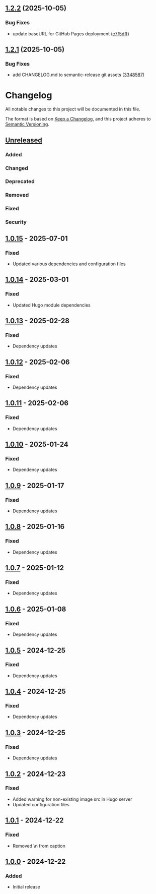 ## [1.2.2](https://github.com/d-oit/hinode-mod-image-lightbox-gallery/compare/v1.2.1...v1.2.2) (2025-10-05)


### Bug Fixes

* update baseURL for GitHub Pages deployment ([e7f5dff](https://github.com/d-oit/hinode-mod-image-lightbox-gallery/commit/e7f5dff6b80cc250bf1e2eb476d35ead15a5d235))

## [1.2.1](https://github.com/d-oit/hinode-mod-image-lightbox-gallery/compare/v1.2.0...v1.2.1) (2025-10-05)


### Bug Fixes

* add CHANGELOG.md to semantic-release git assets ([3348587](https://github.com/d-oit/hinode-mod-image-lightbox-gallery/commit/334858778421b974c3d61580b7eb7724999d152a))

# Changelog

All notable changes to this project will be documented in this file.

The format is based on [Keep a Changelog](https://keepachangelog.com/en/1.0.0/),
and this project adheres to [Semantic Versioning](https://semver.org/spec/v2.0.0.html).

## [Unreleased]

### Added

### Changed

### Deprecated

### Removed

### Fixed

### Security

## [1.0.15] - 2025-07-01

### Fixed

- Updated various dependencies and configuration files

## [1.0.14] - 2025-03-01

### Fixed

- Updated Hugo module dependencies

## [1.0.13] - 2025-02-28

### Fixed

- Dependency updates

## [1.0.12] - 2025-02-06

### Fixed

- Dependency updates

## [1.0.11] - 2025-02-06

### Fixed

- Dependency updates

## [1.0.10] - 2025-01-24

### Fixed

- Dependency updates

## [1.0.9] - 2025-01-17

### Fixed

- Dependency updates

## [1.0.8] - 2025-01-16

### Fixed

- Dependency updates

## [1.0.7] - 2025-01-12

### Fixed

- Dependency updates

## [1.0.6] - 2025-01-08

### Fixed

- Dependency updates

## [1.0.5] - 2024-12-25

### Fixed

- Dependency updates

## [1.0.4] - 2024-12-25

### Fixed

- Dependency updates

## [1.0.3] - 2024-12-25

### Fixed

- Dependency updates

## [1.0.2] - 2024-12-23

### Fixed

- Added warning for non-existing image src in Hugo server
- Updated configuration files

## [1.0.1] - 2024-12-22

### Fixed

- Removed \n from caption

## [1.0.0] - 2024-12-22

### Added

- Initial release

[Unreleased]: https://github.com/d-oit/hinode-mod-image-lightbox-gallery/compare/v1.0.15...HEAD
[1.0.15]: https://github.com/d-oit/hinode-mod-image-lightbox-gallery/compare/v1.0.14...v1.0.15
[1.0.14]: https://github.com/d-oit/hinode-mod-image-lightbox-gallery/compare/v1.0.13...v1.0.14
[1.0.13]: https://github.com/d-oit/hinode-mod-image-lightbox-gallery/compare/v1.0.12...v1.0.13
[1.0.12]: https://github.com/d-oit/hinode-mod-image-lightbox-gallery/compare/v1.0.11...v1.0.12
[1.0.11]: https://github.com/d-oit/hinode-mod-image-lightbox-gallery/compare/v1.0.10...v1.0.11
[1.0.10]: https://github.com/d-oit/hinode-mod-image-lightbox-gallery/compare/v1.0.9...v1.0.10
[1.0.9]: https://github.com/d-oit/hinode-mod-image-lightbox-gallery/compare/v1.0.8...v1.0.9
[1.0.8]: https://github.com/d-oit/hinode-mod-image-lightbox-gallery/compare/v1.0.7...v1.0.8
[1.0.7]: https://github.com/d-oit/hinode-mod-image-lightbox-gallery/compare/v1.0.6...v1.0.7
[1.0.6]: https://github.com/d-oit/hinode-mod-image-lightbox-gallery/compare/v1.0.5...v1.0.6
[1.0.5]: https://github.com/d-oit/hinode-mod-image-lightbox-gallery/compare/v1.0.4...v1.0.5
[1.0.4]: https://github.com/d-oit/hinode-mod-image-lightbox-gallery/compare/v1.0.3...v1.0.4
[1.0.3]: https://github.com/d-oit/hinode-mod-image-lightbox-gallery/compare/v1.0.2...v1.0.3
[1.0.2]: https://github.com/d-oit/hinode-mod-image-lightbox-gallery/compare/v1.0.1...v1.0.2
[1.0.1]: https://github.com/d-oit/hinode-mod-image-lightbox-gallery/compare/v1.0.0...v1.0.1
[1.0.0]: https://github.com/d-oit/hinode-mod-image-lightbox-gallery/releases/tag/v1.0.0
